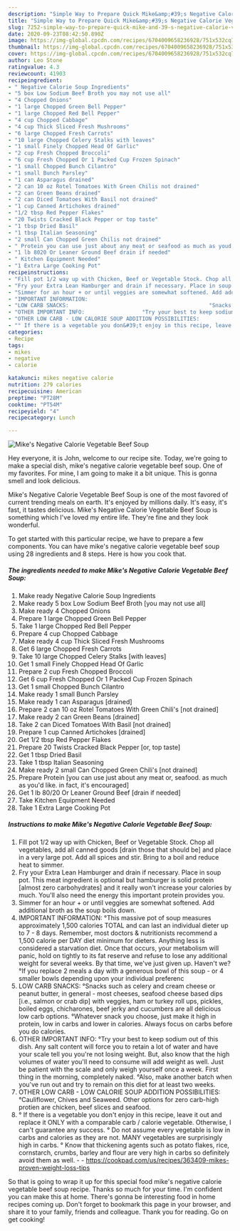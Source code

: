 ```yaml
---
description: "Simple Way to Prepare Quick Mike&amp;#39;s Negative Calorie Vegetable Beef Soup"
title: "Simple Way to Prepare Quick Mike&amp;#39;s Negative Calorie Vegetable Beef Soup"
slug: 7252-simple-way-to-prepare-quick-mike-and-39-s-negative-calorie-vegetable-beef-soup
date: 2020-09-23T08:42:50.890Z
image: https://img-global.cpcdn.com/recipes/6704009658236928/751x532cq70/mikes-negative-calorie-vegetable-beef-soup-recipe-main-photo.jpg
thumbnail: https://img-global.cpcdn.com/recipes/6704009658236928/751x532cq70/mikes-negative-calorie-vegetable-beef-soup-recipe-main-photo.jpg
cover: https://img-global.cpcdn.com/recipes/6704009658236928/751x532cq70/mikes-negative-calorie-vegetable-beef-soup-recipe-main-photo.jpg
author: Leo Stone
ratingvalue: 4.3
reviewcount: 41903
recipeingredient:
- " Negative Calorie Soup Ingredients"
- "5 box Low Sodium Beef Broth you may not use all"
- "4 Chopped Onions"
- "1 large Chopped Green Bell Pepper"
- "1 large Chopped Red Bell Pepper"
- "4 cup Chopped Cabbage"
- "4 cup Thick Sliced Fresh Mushrooms"
- "6 large Chopped Fresh Carrots"
- "10 large Chopped Celery Stalks with leaves"
- "1 small Finely Chopped Head Of Garlic"
- "2 cup Fresh Chopped Broccoli"
- "6 cup Fresh Chopped Or 1 Packed Cup Frozen Spinach"
- "1 small Chopped Bunch Cilantro"
- "1 small Bunch Parsley"
- "1 can Asparagus drained"
- "2 can 10 oz Rotel Tomatoes With Green Chilis not drained"
- "2 can Green Beans drained"
- "2 can Diced Tomatoes With Basil not drained"
- "1 cup Canned Artichokes drained"
- "1/2 tbsp Red Pepper Flakes"
- "20 Twists Cracked Black Pepper or top taste"
- "1 tbsp Dried Basil"
- "1 tbsp Italian Seasoning"
- "2 small Can Chopped Green Chilis not drained"
- " Protein you can use just about any meat or seafood as much as youd like in fact its encouraged"
- "1 lb 8020 Or Leaner Ground Beef drain if needed"
- " Kitchen Equipment Needed"
- "1 Extra Large Cooking Pot"
recipeinstructions:
- "Fill pot 1/2 way up with Chicken, Beef or Vegetable Stock. Chop all vegetables, add all canned goods [drain those that should be] and place in a very large pot. Add all spices and stir. Bring to a boil and reduce heat to simmer."
- "Fry your Extra Lean Hamburger and drain if necessary. Place in soup pot. This meat ingredient is optional but hamburger is solid protein [almost zero carbohydrates] and it really won&#39;t increase your calories by much. You&#39;ll also need the energy this important protein provides you."
- "Simmer for an hour + or until veggies are somewhat softened. Add additional broth as the soup boils down."
- "IMPORTANT INFORMATION:                                                                                                                   °This massive pot of soup measures approximately 1,500 calories TOTAL and can last an individual dieter up to 7 - 8 days. Remember, most doctors &amp; nutritionists recommend a 1,500 calorie per DAY diet minimum for dieters. Anything less is considered a starvation diet. Once that occurs, your metabolism will panic, hold on tightly to its fat reserve and refuse to lose any additional weight for several weeks. By that time, we&#39;ve just given up. Haven&#39;t we?                                                                                                                                                                                                                                                                                           °If you replace 2 meals a day with a generous bowl of this soup - or 4 smaller bowls depending upon your individual preferenc"
- "LOW CARB SNACKS:                                            °Snacks such as celery and cream cheese or peanut butter, in general - most cheeses, seafood cheese based dips [i.e., salmon or crab dip] with veggies, ham or turkey roll ups, pickles, boiled eggs, chicharones, beef jerky and cucumbers are all delicious low carb options.                                                                           °Whatever snack you choose, just make it high in protein, low in carbs and lower in calories. Always focus on carbs before you do calories."
- "OTHER IMPORTANT INFO:                  °Try your best to keep sodium out of this dish. Any salt content will force you to retain a lot of water and have your scale tell you you&#39;re not losing weight. But, also know that the high volumes of water you&#39;ll need to consume will add weight as well. Just be patient with the scale and only weigh yourself once a week. First thing in the morning, completely naked.                                                                                                                                                                               °Also, make another batch when you&#39;ve run out and try to remain on this diet for at least two weeks."
- "OTHER LOW CARB - LOW CALORIE SOUP ADDITION POSSIBILITIES:                                                                                            °Cauliflower, Chives and Seaweed. Other options for zero carb-high protien are chicken, beef slices and seafood."
- "° If there is a vegetable you don&#39;t enjoy in this recipe, leave it out and replace it ONLY with a comparable carb / calorie vegetable. Otherwise, I can&#39;t guarantee any success. ° Do not assume every vegetable is low in carbs and calories as they are not. MANY vegetables are surprisingly high in carbs. ° Know that thickening agents such as potato flakes, rice, cornstarch, crumbs, barley and flour are very high in carbs so definitely avoid them as well.  https://cookpad.com/us/recipes/363409-mikes-proven-weight-loss-tips"
categories:
- Recipe
tags:
- mikes
- negative
- calorie

katakunci: mikes negative calorie 
nutrition: 279 calories
recipecuisine: American
preptime: "PT28M"
cooktime: "PT54M"
recipeyield: "4"
recipecategory: Lunch

---
```



![Mike&#39;s Negative Calorie Vegetable Beef Soup](https://img-global.cpcdn.com/recipes/6704009658236928/751x532cq70/mikes-negative-calorie-vegetable-beef-soup-recipe-main-photo.jpg)

Hey everyone, it is John, welcome to our recipe site. Today, we're going to make a special dish, mike&#39;s negative calorie vegetable beef soup. One of my favorites. For mine, I am going to make it a bit unique. This is gonna smell and look delicious.

Mike&#39;s Negative Calorie Vegetable Beef Soup is one of the most favored of current trending meals on earth. It's enjoyed by millions daily. It's easy, it's fast, it tastes delicious. Mike&#39;s Negative Calorie Vegetable Beef Soup is something which I've loved my entire life. They're fine and they look wonderful.




To get started with this particular recipe, we have to prepare a few components. You can have mike&#39;s negative calorie vegetable beef soup using 28 ingredients and 8 steps. Here is how you cook that.

<!--inarticleads1-->

##### The ingredients needed to make Mike&#39;s Negative Calorie Vegetable Beef Soup:

1. Make ready  Negative Calorie Soup Ingredients
1. Make ready 5 box Low Sodium Beef Broth [you may not use all]
1. Make ready 4 Chopped Onions
1. Prepare 1 large Chopped Green Bell Pepper
1. Take 1 large Chopped Red Bell Pepper
1. Prepare 4 cup Chopped Cabbage
1. Make ready 4 cup Thick Sliced Fresh Mushrooms
1. Get 6 large Chopped Fresh Carrots
1. Take 10 large Chopped Celery Stalks [with leaves]
1. Get 1 small Finely Chopped Head Of Garlic
1. Prepare 2 cup Fresh Chopped Broccoli
1. Get 6 cup Fresh Chopped Or 1 Packed Cup Frozen Spinach
1. Get 1 small Chopped Bunch Cilantro
1. Make ready 1 small Bunch Parsley
1. Make ready 1 can Asparagus [drained]
1. Prepare 2 can 10 oz Rotel Tomatoes With Green Chili&#39;s [not drained]
1. Make ready 2 can Green Beans [drained]
1. Take 2 can Diced Tomatoes With Basil [not drained]
1. Prepare 1 cup Canned Artichokes [drained]
1. Get 1/2 tbsp Red Pepper Flakes
1. Prepare 20 Twists Cracked Black Pepper [or, top taste]
1. Get 1 tbsp Dried Basil
1. Take 1 tbsp Italian Seasoning
1. Make ready 2 small Can Chopped Green Chili&#39;s [not drained]
1. Prepare  Protein [you can use just about any meat or, seafood. as much as you&#39;d like. in fact, it&#39;s encouraged]
1. Get 1 lb 80/20 Or Leaner Ground Beef [drain if needed]
1. Take  Kitchen Equipment Needed
1. Take 1 Extra Large Cooking Pot




<!--inarticleads2-->

##### Instructions to make Mike&#39;s Negative Calorie Vegetable Beef Soup:

1. Fill pot 1/2 way up with Chicken, Beef or Vegetable Stock. Chop all vegetables, add all canned goods [drain those that should be] and place in a very large pot. Add all spices and stir. Bring to a boil and reduce heat to simmer.
1. Fry your Extra Lean Hamburger and drain if necessary. Place in soup pot. This meat ingredient is optional but hamburger is solid protein [almost zero carbohydrates] and it really won&#39;t increase your calories by much. You&#39;ll also need the energy this important protein provides you.
1. Simmer for an hour + or until veggies are somewhat softened. Add additional broth as the soup boils down.
1. IMPORTANT INFORMATION:                                                                                                                   °This massive pot of soup measures approximately 1,500 calories TOTAL and can last an individual dieter up to 7 - 8 days. Remember, most doctors &amp; nutritionists recommend a 1,500 calorie per DAY diet minimum for dieters. Anything less is considered a starvation diet. Once that occurs, your metabolism will panic, hold on tightly to its fat reserve and refuse to lose any additional weight for several weeks. By that time, we&#39;ve just given up. Haven&#39;t we?                                                                                                                                                                                                                                                                                           °If you replace 2 meals a day with a generous bowl of this soup - or 4 smaller bowls depending upon your individual preferenc
1. LOW CARB SNACKS:                                            °Snacks such as celery and cream cheese or peanut butter, in general - most cheeses, seafood cheese based dips [i.e., salmon or crab dip] with veggies, ham or turkey roll ups, pickles, boiled eggs, chicharones, beef jerky and cucumbers are all delicious low carb options.                                                                           °Whatever snack you choose, just make it high in protein, low in carbs and lower in calories. Always focus on carbs before you do calories.
1. OTHER IMPORTANT INFO:                  °Try your best to keep sodium out of this dish. Any salt content will force you to retain a lot of water and have your scale tell you you&#39;re not losing weight. But, also know that the high volumes of water you&#39;ll need to consume will add weight as well. Just be patient with the scale and only weigh yourself once a week. First thing in the morning, completely naked.                                                                                                                                                                               °Also, make another batch when you&#39;ve run out and try to remain on this diet for at least two weeks.
1. OTHER LOW CARB - LOW CALORIE SOUP ADDITION POSSIBILITIES:                                                                                            °Cauliflower, Chives and Seaweed. Other options for zero carb-high protien are chicken, beef slices and seafood.
1. ° If there is a vegetable you don&#39;t enjoy in this recipe, leave it out and replace it ONLY with a comparable carb / calorie vegetable. Otherwise, I can&#39;t guarantee any success. ° Do not assume every vegetable is low in carbs and calories as they are not. MANY vegetables are surprisingly high in carbs. ° Know that thickening agents such as potato flakes, rice, cornstarch, crumbs, barley and flour are very high in carbs so definitely avoid them as well. -  - https://cookpad.com/us/recipes/363409-mikes-proven-weight-loss-tips




So that is going to wrap it up for this special food mike&#39;s negative calorie vegetable beef soup recipe. Thanks so much for your time. I'm confident you can make this at home. There's gonna be interesting food in home recipes coming up. Don't forget to bookmark this page in your browser, and share it to your family, friends and colleague. Thank you for reading. Go on get cooking!

